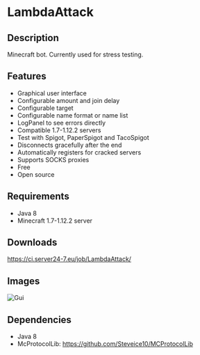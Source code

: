 # LambdaAttack

## Description

Minecraft bot. Currently used for stress testing.

## Features

* Graphical user interface
* Configurable amount and join delay
* Configurable target
* Configurable name format or name list
* LogPanel to see errors directly
* Compatible 1.7-1.12.2 servers
* Test with Spigot, PaperSpigot and TacoSpigot
* Disconnects gracefully after the end
* Automatically registers for cracked servers
* Supports SOCKS proxies
* Free
* Open source

## Requirements

* Java 8
* Minecraft 1.7-1.12.2 server

## Downloads

https://ci.server24-7.eu/job/LambdaAttack/

## Images

![Gui](http://i.imgur.com/6U00ZwA.png)

## Dependencies

* Java 8
* McProtocolLib: https://github.com/Steveice10/MCProtocolLib
